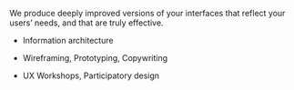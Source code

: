 We produce deeply improved versions of your interfaces that reflect your users’ needs, and that are truly effective.

* Information architecture


* Wireframing, Prototyping, Copywriting


* UX Workshops, Participatory design